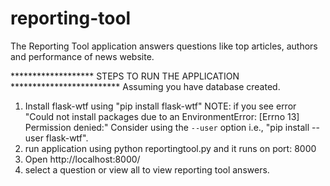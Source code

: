 # reporting-tool

The Reporting Tool application answers questions like top articles, authors and performance of news website.

******************* STEPS TO RUN THE APPLICATION *************************
Assuming you have database created.
1. Install flask-wtf using "pip install flask-wtf"
NOTE: if you see error "Could not install packages due to an EnvironmentError: [Errno 13] Permission denied:"
Consider using the `--user` option i.e., "pip install --user flask-wtf".
2. run application using python reportingtool.py and it runs on port: 8000
3. Open http://localhost:8000/ 
4. select a question or view all to view reporting tool answers.



